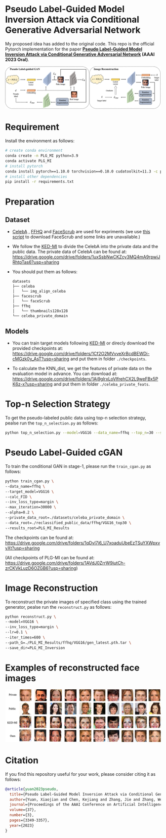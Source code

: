 # Pseudo Label-Guided Model Inversion Attack via Conditional Generative Adversarial Network
My proposed idea has added to the original code.
This repo is the official Pytorch implementation for the paper **<a href="https://arxiv.org/abs/2302.09814">Pseudo Label-Guided Model Inversion Attack via Conditional Generative Adversarial Network</a> (AAAI
2023 Oral)**. 


![framework](imgs/framework.jpg)

# Requirement

Install the environment as follows:

```bash
# create conda environment
conda create -n PLG_MI python=3.9
conda activate PLG_MI
# install pytorch 
conda install pytorch==1.10.0 torchvision==0.10.0 cudatoolkit=11.3 -c pytorch -c conda-forge
# install other dependencies
pip install -r requirements.txt
```

# Preparation

## Dataset

- [CelebA](https://mmlab.ie.cuhk.edu.hk/projects/CelebA.html)
  , [FFHQ](https://drive.google.com/open?id=1tg-Ur7d4vk1T8Bn0pPpUSQPxlPGBlGfv)
  and [FaceScrub](http://vintage.winklerbros.net/facescrub.html) are used for expriments (we
  use [this script](https://github.com/faceteam/facescrub) to download FaceScrub and some links are unavailable.)

- We follow the [KED-MI](https://github.com/SCccc21/Knowledge-Enriched-DMI/) to divide the CelebA into the private data
  and the public data. The private data of CelebA can be found
  at: https://drive.google.com/drive/folders/1uxSsbNwCKZcy3MQ4mA9rpwiJRhtpTas6?usp=sharing
- You should put them as follows:
    ```
    datasets
    ├── celeba
    │   └── img_align_celeba
    ├── facescrub
    │   └── faceScrub
    ├── ffhq
    │   └── thumbnails128x128
    └── celeba_private_domain
    ````

## Models

- You can train target models following [KED-MI](https://github.com/SCccc21/Knowledge-Enriched-DMI/) or direcly download
  the provided checkpoints at: https://drive.google.com/drive/folders/1Cf2O2MVvveXrBcdBEWDi-cMGzk0y_AsT?usp=sharing and
  put them in folder `./checkpoints`.

- To calculate the KNN_dist, we get the features of private data on the evaluation model in advance. You can download
  at: https://drive.google.com/drive/folders/1Aj9glrxLoVlfrehCX2L9weFBx5PK6z-x?usp=sharing and put them in
  folder `./celeba_private_feats`.

# Top-n Selection Strategy

To get the pseudo-labeled public data using top-n selection strategy, pealse run the `top_n_selection.py` as follows:

```bash
python top_n_selection.py --model=VGG16 --data_name=ffhq --top_n=30 --save_root=reclassified_public_data
```

# Pseudo Label-Guided cGAN

To train the conditional GAN in stage-1, please run the `train_cgan.py` as follows:

```bash
python train_cgan.py \
--data_name=ffhq \
--target_model=VGG16 \
--calc_FID \
--inv_loss_type=margin \
--max_iteration=30000 \
--alpha=0.2 \
--private_data_root=./datasets/celeba_private_domain \
--data_root=./reclassified_public_data/ffhq/VGG16_top30 \
--results_root=PLG_MI_Results
```

The checkpoints can be found at: https://drive.google.com/drive/folders/1qDvl7i6_U7xoaduUbeEzTSuYXWpxvvXt?usp=sharing

(All checkpoints of PLG-MI can be found at: https://drive.google.com/drive/folders/1AVdJ0ZrrW9iutCh-zrCKVkLuzD6OZGB6?usp=sharing)

# Image Reconstruction

To reconstruct the private images of specified class using the trained generator, pealse run the `reconstruct.py` as
follows:

```bash
python reconstruct.py \
--model=VGG16 \
--inv_loss_type=margin \
--lr=0.1 \
--iter_times=600 \
--path_G=./PLG_MI_Results/ffhq/VGG16/gen_latest.pth.tar \
--save_dir=PLG_MI_Inversion
```

# Examples of reconstructed face images

![examples](imgs/examples.jpg)


# Citation

If you find this repository useful for your work, please consider citing it as follows:

```bibtex
@article{yuan2023pseudo,
  title={Pseudo Label-Guided Model Inversion Attack via Conditional Generative Adversarial Network},
  author={Yuan, Xiaojian and Chen, Kejiang and Zhang, Jie and Zhang, Weiming and Yu, Nenghai and Zhang, Yang},
  journal={Proceedings of the AAAI Conference on Artificial Intelligence},
  volume={37},
  number={3},
  pages={3349-3357},
  year={2023}
}
```

